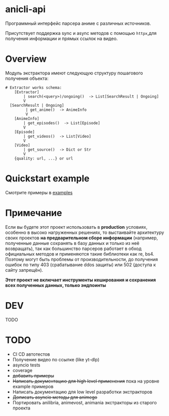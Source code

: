 # anicli-api

Программный интерфейс парсера аниме с различных источников.

Присутствует поддержка sync и async методов с помощью `httpx`,для получения информации и прямых ссылок на видео.
# Overview
Модуль экстрактора имеют следующую структуру пошагового получения объекта:
```shell
# Extractor works schema:
    [Extractor]
        | search(<query>)/ongoing()  -> List[SearchResult | Ongoing]
        V                           
  [SearchResult | Ongoing]          
         | get_anime()  -> AnimeInfo
         V                          
    [AnimeInfo]                     
        | get_episodes()  -> List[Episode]  
        V                           
    [Episode]                      
        | get_videos()  -> List[Video]              
        V                           
    [Video]
        | get_source()  -> Dict or Str
        V
    {quality: url, ...} or url
```

# Quickstart example
Смотрите примеры в [examples](examples)

# Примечание

Если вы будете этот проект использовать в **production** условиях, особенно в высоко нагруженных решениях, 
то выстаивайте архитектуру своих проектов **на предварительном сборе информации** 
(например, полученные данные сохранять в базу данных и только из неё возвращать), 
так как большинство парсеров работает в обход официальных методов и применяются такие библиотеки как re, bs4. 
Поэтому могут быть проблемы от производительности, до получения ошибок по типу 403 (срабатывание ddos защиты) или 
502 (доступа к сайту запрещён).

**Этот проект не включает инструменты кеширования и сохранения всех полученных данных, только эндпоинты**

# DEV
 TODO

# TODO
* CI CD автотестов
* Получение видео по ссылке (like yt-dlp)
* asyncio tests
* coverage
* ~~добавить примеры~~
* ~~Написать документацию для high level применения~~ пока на уровне example примеров
* Написать документацию для low level разработки экстракторов
* ~~Дописать asyncio методы для animego~~
* Портировать anilibria, animevost, animania экстракторы из старого проекта
